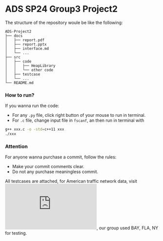 # ADS SP24 Group3 Project2

The structure of the repository woule be like the following:

```
ADS-Project2
├── docs 
│   ├── report.pdf
│   ├── report.pptx
│   ├── interface.md
│   └── ...
├── src  
│   ├── code
│   │   ├── HeapLibrary
│   │   └── other code
│   ├── testcase
│   └── ...
└── README.md
```
### How to run?

If you wanna run the code:
- For any ```.py``` file, click right button of your mouse to run in terminal.
- For ```.c``` file, change input file in ```fscanf```, an then run in terminal with
```bash
g++ xxx.c -o -std=c++11 xxx
./xxx
```

### Attention

For anyone wanna purchase a commit, follow the rules:

- Make your commit comments clear.
- Do not any purchase meaningless commit.

All testcases are attached, for American traffic network data, visit ![DIMACS](http://www.dis.uniroma1.it/challenge9/download.shtml), our group used BAY, FLA, NY for testing.